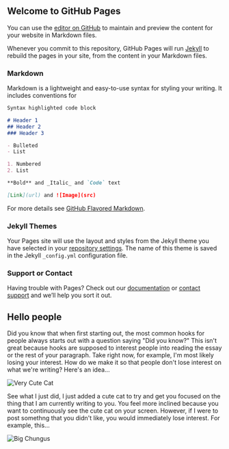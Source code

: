 ## Welcome to GitHub Pages

You can use the [editor on GitHub](https://github.com/Mohit2024/stunning-octo-adventure/edit/main/README.md) to maintain and preview the content for your website in Markdown files.

Whenever you commit to this repository, GitHub Pages will run [Jekyll](https://jekyllrb.com/) to rebuild the pages in your site, from the content in your Markdown files.

### Markdown

Markdown is a lightweight and easy-to-use syntax for styling your writing. It includes conventions for

```markdown
Syntax highlighted code block

# Header 1
## Header 2
### Header 3

- Bulleted
- List

1. Numbered
2. List

**Bold** and _Italic_ and `Code` text

[Link](url) and ![Image](src)
```

For more details see [GitHub Flavored Markdown](https://guides.github.com/features/mastering-markdown/).

### Jekyll Themes

Your Pages site will use the layout and styles from the Jekyll theme you have selected in your [repository settings](https://github.com/Mohit2024/stunning-octo-adventure/settings/pages). The name of this theme is saved in the Jekyll `_config.yml` configuration file.

### Support or Contact

Having trouble with Pages? Check out our [documentation](https://docs.github.com/categories/github-pages-basics/) or [contact support](https://support.github.com/contact) and we’ll help you sort it out.

## Hello people
Did you know that when first starting out, the most common hooks for people always starts out with a question saying "Did you know?" This isn't great because hooks are supposed to interest people into reading the essay or the rest of your paragraph. Take right now, for example, I'm most likely losing your interest. How do we make it so that people  don't lose interest on what we're writing? Here's an idea...

![Very Cute Cat](https://www.thesprucepets.com/thmb/hqOqHHykEkHQqJfyuzPWEE8crZ0=/960x0/filters:no_upscale():max_bytes(150000):strip_icc():format(webp)/GettyImages-1144157924-52f5bd679db74abfb01615715e68e63c.jpg)

See what I just did, I just added a cute cat to try and get you focused on the thing that I am currently writing to you. You feel more inclined because you want to continuously see the cute cat on your screen. However, if I were to post somethng that you didn't like, you would immediately lose interest. For example, this...

![Big Chungus](https://cdn.vox-cdn.com/thumbor/VVXayrypyYIMqiHWIYdL77FRF_o=/1400x1400/filters:format(png)/cdn.vox-cdn.com/uploads/chorus_asset/file/22408516/Big_Chungus.png)
